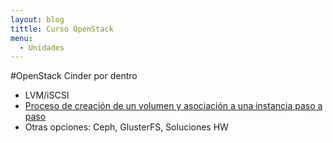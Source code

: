 ```yaml
---
layout: blog
tittle: Curso OpenStack
menu:
  - Unidades
---
```


#OpenStack Cinder por dentro

* LVM/iSCSI
* [Proceso de creación de un volumen y asociación a una instancia paso a paso](almacenamiento)
* Otras opciones: Ceph, GlusterFS, Soluciones HW